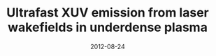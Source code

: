---
title: "Ultrafast XUV emission from laser wakefields in underdense plasma"
collection: publications
permalink: /publication/2012-NJP
excerpt: 'This works describes a scheme for generating coherent XUV radiation from laser wakefields.'
date: 2012-08-24
venue: 'New J. Phys.'
paperurl: 'https://iopscience.iop.org/article/10.1088/1367-2630/14/8/083031/meta'
citation: 'Y. Liu, Z.M. Sheng, J. Zheng, F.Y. Li, et al 2012 New J. Phys. 14 083031'
---